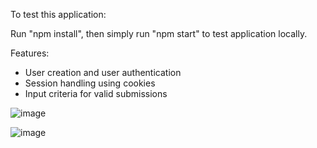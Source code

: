 To test this application:

Run "npm install", then simply run "npm start" to test application locally.

Features:
  - User creation and user authentication
  - Session handling using cookies
  - Input criteria for valid submissions

![image](https://github.com/user-attachments/assets/339a367c-d8d6-4bec-9a50-c09b2c5477a2)

![image](https://github.com/user-attachments/assets/f1cde48d-7513-4a5f-b673-ab8ceeef57c6)

